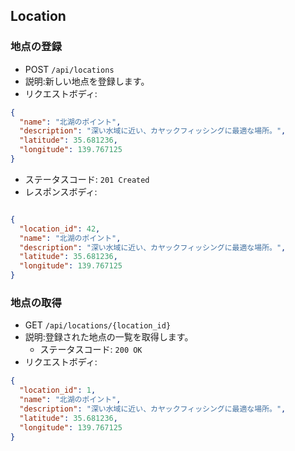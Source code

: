 ## Location
### 地点の登録
- POST `/api/locations`
- 説明:新しい地点を登録します。
- リクエストボディ:
```json
{
  "name": "北湖のポイント",
  "description": "深い水域に近い、カヤックフィッシングに最適な場所。",
  "latitude": 35.681236,
  "longitude": 139.767125
}
```
- ステータスコード: `201 Created`
- レスポンスボディ:
```json

{
  "location_id": 42,
  "name": "北湖のポイント",
  "description": "深い水域に近い、カヤックフィッシングに最適な場所。",
  "latitude": 35.681236,
  "longitude": 139.767125
}
```

<!-- ### 地点の一覧取得
- GET `/api/locations`
- 機能: ユーザーが登録したすべての地点の一覧を取得します。
- ステータスコード: `200 OK`
- レスポンスボディ:
```json
"data": [
  {
    "location_id": 1,
    "name": "北湖のポイント",
    "description": "深い水域に近い、カヤックフィッシングに最適な場所。",
    "latitude": 35.681236,
    "longitude": 139.767125
  },
  {
    "location_id": 2,
    "name": "南湖のエリア",
    "description": "小さな島の周りで魚が豊富なエリア。",
    "latitude": 35.658987,
    "longitude": 139.745438
  }
  // 他の地点...
]
``` -->

### 地点の取得
- GET `/api/locations/{location_id}`
- 説明:登録された地点の一覧を取得します。
  - ステータスコード: `200 OK`
- リクエストボディ:
```json
{
  "location_id": 1,
  "name": "北湖のポイント",
  "description": "深い水域に近い、カヤックフィッシングに最適な場所。",
  "latitude": 35.681236,
  "longitude": 139.767125
}
```


<!-- #### 地点情報の更新
- PUT `/api/locations/{location_id}`
  - 特定の地点情報を更新します。

#### 地点情報の削除
- DELETE `/api/locations/{location_id}`
  - 特定の地点を削除します。 -->